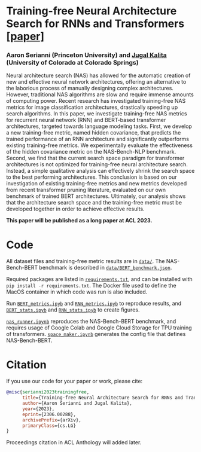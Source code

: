 # Training-free Neural Architecture Search for RNNs and Transformers [\[paper\]](http://arxiv.org/abs/2306.00288/)
### Aaron Serianni (Princeton University) and [Jugal Kalita](https://eas.uccs.edu/cs/about/faculty/jugal-kalita) (University of Colorado at Colorado Springs)

Neural architecture search (NAS) has allowed for the automatic creation of new and effective neural network architectures, offering an alternative to the laborious process of manually designing complex architectures. However, traditional NAS algorithms are slow and require immense amounts of computing power. Recent research has investigated training-free NAS metrics for image classification architectures, drastically speeding up search algorithms. In this paper, we investigate training-free NAS metrics for recurrent neural network (RNN) and BERT-based transformer architectures, targeted towards language modeling tasks. First, we develop a new training-free metric, named hidden covariance, that predicts the trained performance of an RNN architecture and significantly outperforms existing training-free metrics. We experimentally evaluate the effectiveness of the hidden covariance metric on the NAS-Bench-NLP benchmark. Second, we find that the current search space paradigm for transformer architectures is not optimized for training-free neural architecture search. Instead, a simple qualitative analysis can effectively shrink the search space to the best performing architectures. This conclusion is based on our investigation of existing training-free metrics and new metrics developed from recent transformer pruning literature, evaluated on our own benchmark of trained BERT architectures. Ultimately, our analysis shows that the architecture search space and the training-free metric must be developed together in order to achieve effective results.

**This paper will be published as a long paper at ACL 2023.**

# Code

All dataset files and training-free metric results are in [`data/`](data/). The NAS-Bench-BERT benchmark is described in [`data/BERT_benchmark.json`](data/BERT_benchmark.json).

Required packages are listed in [`requirements.txt`](requirements.txt), and can be installed with `pip install -r requirements.txt`. The Docker file used to define the MacOS container in which code was run is also included. 

Run [`BERT_metrics.ipyb`](BERT_metrics.ipynb) and [`RNN_metrics.ipyb`](BERT_metrics.ipynb) to reproduce results, and [`BERT_stats.ipyb`](BERT_stats.ipynb) and [`RNN_stats.ipyb`](RNN_stats.ipynb) to create figures.

[`nas_runner.ipynb`](nas_runner.ipynb) reproduces the NAS-Bench-BERT benchmark, and requires usage of Google Colab and Google Cloud Storage for TPU training of transformers. [`space_maker.ipynb`](space_maker.ipynb) generates the config file that defines NAS-Bench-BERT.


# Citation
If you use our code for your paper or work, please cite:

```bibtex
@misc{serianni2023trainingfree,
      title={Training-free Neural Architecture Search for RNNs and Transformers}, 
      author={Aaron Serianni and Jugal Kalita},
      year={2023},
      eprint={2306.00288},
      archivePrefix={arXiv},
      primaryClass={cs.LG}
}
```
Proceedings citation in ACL Anthology will added later.